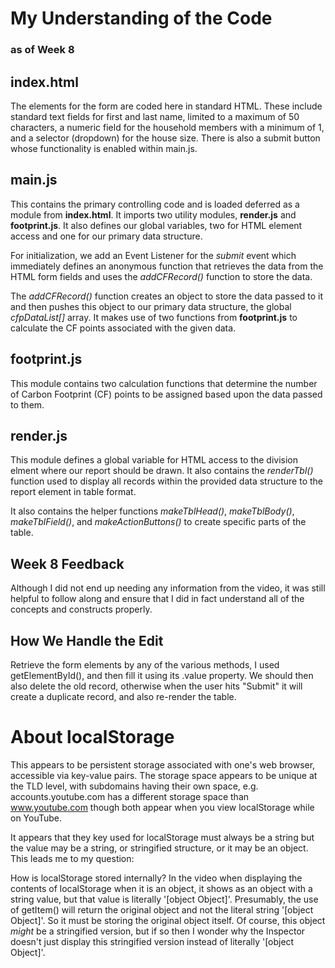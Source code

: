 # My Understanding of the Code
### as of Week 8

## index.html

The elements for the form are coded here in standard HTML. These include
standard text fields for first and last name, limited to a maximum of 50
characters, a numeric field for the household members with a minimum of
1, and a selector (dropdown) for the house size. There is also a submit
button whose functionality is enabled within main.js.

## main.js

This contains the primary controlling code and is loaded deferred as a
module from **index.html**. It imports two utility modules, **render.js**
and **footprint.js**. It also defines our global variables, two for HTML
element access and one for our primary data structure.

For initialization, we add an Event Listener for the *submit* event which
immediately defines an anonymous function that retrieves the data from the
HTML form fields and uses the *addCFRecord()* function to store the data.

The *addCFRecord()* function creates an object to store the data passed to
it and then pushes this object to our primary data structure, the global
*cfpDataList[]* array. It makes use of two functions from **footprint.js**
to calculate the CF points associated with the given data.

## footprint.js

This module contains two calculation functions that determine the number of
Carbon Footprint (CF) points to be assigned based upon the data passed to
them.

## render.js

This module defines a global variable for HTML access to the division elment
where our report should be drawn. It also contains the *renderTbl()* function
used to display all records within the provided data structure to the report
element in table format.

It also contains the helper functions *makeTblHead()*, *makeTblBody()*,
*makeTblField()*, and *makeActionButtons()* to create specific parts of the
table.

## Week 8 Feedback

Although I did not end up needing any information from the video, it was
still helpful to follow along and ensure that I did in fact understand all
of the concepts and constructs properly.

## How We Handle the Edit

Retrieve the form elements by any of the various methods, I used
getElementById(), and then fill it using its .value property. We should then
also delete the old record, otherwise when the user hits "Submit" it will
create a duplicate record, and also re-render the table.

# About localStorage

This appears to be persistent storage associated with one's web browser,
accessible via key-value pairs. The storage space appears to be unique at the
TLD level, with subdomains having their own space, e.g. accounts.youtube.com
has a different storage space than www.youtube.com though both appear when
you view localStorage while on YouTube.

It appears that they key used for localStorage must always be a string but the
value may be a string, or stringified structure, or it may be an object. This
leads me to my question:

How is localStorage stored internally? In the video when displaying the
contents of localStorage when it is an object, it shows as an object with
a string value, but that value is literally '[object Object]'. Presumably,
the use of getItem() will return the original object and not the literal
string '[object Object]'. So it must be storing the original object itself.
Of course, this object *might* be a stringified version, but if so then I
wonder why the Inspector doesn't just display this stringified version instead
of literally '[object Object]'.

